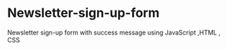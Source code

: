 # Newsletter-sign-up-form
Newsletter sign-up form with success message using JavaScript ,HTML , CSS
